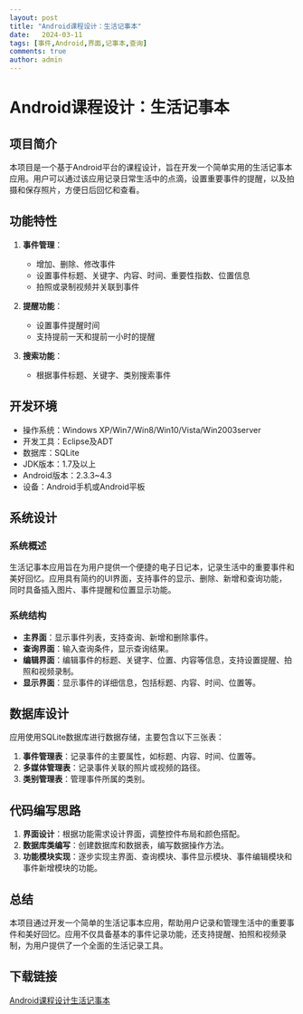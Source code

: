```yaml
---
layout: post
title: "Android课程设计：生活记事本"
date:   2024-03-11
tags: [事件,Android,界面,记事本,查询]
comments: true
author: admin
---
```

# Android课程设计：生活记事本

## 项目简介
本项目是一个基于Android平台的课程设计，旨在开发一个简单实用的生活记事本应用。用户可以通过该应用记录日常生活中的点滴，设置重要事件的提醒，以及拍摄和保存照片，方便日后回忆和查看。

## 功能特性
1. **事件管理**：
   - 增加、删除、修改事件
   - 设置事件标题、关键字、内容、时间、重要性指数、位置信息
   - 拍照或录制视频并关联到事件

2. **提醒功能**：
   - 设置事件提醒时间
   - 支持提前一天和提前一小时的提醒

3. **搜索功能**：
   - 根据事件标题、关键字、类别搜索事件

## 开发环境
- 操作系统：Windows XP/Win7/Win8/Win10/Vista/Win2003server
- 开发工具：Eclipse及ADT
- 数据库：SQLite
- JDK版本：1.7及以上
- Android版本：2.3.3~4.3
- 设备：Android手机或Android平板

## 系统设计
### 系统概述
生活记事本应用旨在为用户提供一个便捷的电子日记本，记录生活中的重要事件和美好回忆。应用具有简约的UI界面，支持事件的显示、删除、新增和查询功能，同时具备插入图片、事件提醒和位置显示功能。

### 系统结构
- **主界面**：显示事件列表，支持查询、新增和删除事件。
- **查询界面**：输入查询条件，显示查询结果。
- **编辑界面**：编辑事件的标题、关键字、位置、内容等信息，支持设置提醒、拍照和视频录制。
- **显示界面**：显示事件的详细信息，包括标题、内容、时间、位置等。

## 数据库设计
应用使用SQLite数据库进行数据存储，主要包含以下三张表：
1. **事件管理表**：记录事件的主要属性，如标题、内容、时间、位置等。
2. **多媒体管理表**：记录事件关联的照片或视频的路径。
3. **类别管理表**：管理事件所属的类别。

## 代码编写思路
1. **界面设计**：根据功能需求设计界面，调整控件布局和颜色搭配。
2. **数据库类编写**：创建数据库和数据表，编写数据操作方法。
3. **功能模块实现**：逐步实现主界面、查询模块、事件显示模块、事件编辑模块和事件新增模块的功能。

## 总结
本项目通过开发一个简单的生活记事本应用，帮助用户记录和管理生活中的重要事件和美好回忆。应用不仅具备基本的事件记录功能，还支持提醒、拍照和视频录制，为用户提供了一个全面的生活记录工具。

## 下载链接

[Android课程设计生活记事本](https://pan.quark.cn/s/ec283597a79d)